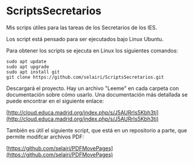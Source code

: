 # ScriptsSecretarios
Mis scrips útiles para las tareas de los Secretarios de los IES.

Los script está pensado para ser ejecutados bajo Linux Ubuntu.

Para obtener los scripts se ejecuta en Linux los siguientes comandos:

    sudo apt update
    sudo apt upgrade
    sudo apt install git
    git clone https://github.com/selairi/ScriptsSecretarios.git

Descargará el proyecto. Hay un archivo "Leeme" en cada carpeta con documentación sobre cómo usarlo. Una documentación más detallada se puede encontrar en el siguiente enlace:

[http://cloud.educa.madrid.org/index.php/s/J5AURrIs5Kbh3tj](http://cloud.educa.madrid.org/index.php/s/J5AURrIs5Kbh3tj)

También es útil el siguiente script, que está en un repositorio a parte, que permite modifcar archivos PDF:

[https://github.com/selairi/PDFMovePages](https://github.com/selairi/PDFMovePages)
